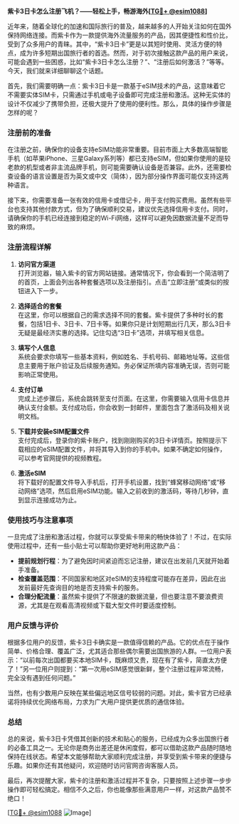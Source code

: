 **紫卡3日卡怎么注册飞机？——轻松上手，畅游海外[[TG💪+ @esim1088](https://t.me/s/esim1088)]**

近年来，随着全球化的加速和国际旅行的普及，越来越多的人开始关注如何在国外保持网络连接。而紫卡作为一款提供海外流量服务的产品，因其便捷性和性价比，受到了众多用户的青睐。其中，“紫卡3日卡”更是以其短时使用、灵活方便的特点，成为许多短期出国旅行者的首选。然而，对于初次接触这款产品的用户来说，可能会遇到一些困惑，比如“紫卡3日卡怎么注册？”、“注册后如何激活？”等等。今天，我们就来详细聊聊这个话题。

首先，我们需要明确一点：紫卡3日卡是一款基于eSIM技术的产品，这意味着它不需要实体SIM卡，只需通过手机或电子设备即可完成注册和激活。这种无实体的设计不仅减少了携带负担，还极大提升了使用的便利性。那么，具体的操作步骤是怎样的呢？

### 注册前的准备

在注册之前，确保你的设备支持eSIM功能非常重要。目前市面上大多数高端智能手机（如苹果iPhone、三星Galaxy系列等）都已支持eSIM，但如果你使用的是较老款的机型或者非主流品牌手机，则可能需要确认设备是否兼容。此外，还需要检查设备的语言设置是否为英文或中文（简体），因为部分操作界面可能仅支持这两种语言。

接下来，你需要准备一张有效的信用卡或借记卡，用于支付购买费用。虽然有些平台也支持其他付款方式，但为了确保顺利交易，建议优先选择信用卡支付。同时，请确保你的手机已经连接到稳定的Wi-Fi网络，这样可以避免因数据流量不足而导致的麻烦。

### 注册流程详解

1. **访问官方渠道**  
   打开浏览器，输入紫卡的官方网站链接。通常情况下，你会看到一个简洁明了的首页，上面会列出各种套餐选项以及注册指引。点击“立即注册”或类似的按钮进入下一步。

2. **选择适合的套餐**  
   在这里，你可以根据自己的需求选择不同的套餐。紫卡提供了多种时长的套餐，包括1日卡、3日卡、7日卡等。如果你只是计划短期出行几天，那么3日卡无疑是最经济实惠的选择。记住勾选“3日卡”选项，并填写相关信息。

3. **填写个人信息**  
   系统会要求你填写一些基本资料，例如姓名、手机号码、邮箱地址等。这些信息主要用于账户验证及后续服务通知。务必保证所填内容准确无误，否则可能影响正常使用。

4. **支付订单**  
   完成上述步骤后，系统会跳转至支付页面。在这里，你需要输入信用卡信息并确认支付金额。支付成功后，你会收到一封邮件，里面包含了激活码及相关说明文档。

5. **下载并安装eSIM配置文件**  
   支付完成后，登录你的紫卡账户，找到刚刚购买的3日卡详情页。按照提示下载相应的eSIM配置文件，并将其导入到你的手机中。如果不确定如何操作，可以参考官网提供的视频教程。

6. **激活eSIM**  
   将下载好的配置文件导入手机后，打开手机设置，找到“蜂窝移动网络”或“移动网络”选项，然后启用eSIM功能。输入之前收到的激活码，等待几秒钟，直到显示连接成功为止。

### 使用技巧与注意事项

一旦完成了注册和激活过程，你就可以享受紫卡带来的畅快体验了！不过，在实际使用过程中，还有一些小贴士可以帮助你更好地利用这款产品：

- **提前规划行程**：为了避免因时间紧迫而忘记注册，建议在出发前几天就开始着手准备。
- **检查覆盖范围**：不同国家和地区对eSIM的支持程度可能存在差异，因此在出发前最好先查询目的地是否支持紫卡的服务。
- **合理分配流量**：虽然紫卡提供了不限速的数据流量，但也要注意不要浪费资源，尤其是在观看高清视频或下载大型文件时要适度控制。

### 用户反馈与评价

根据多位用户的反馈，紫卡3日卡确实是一款值得信赖的产品。它的优点在于操作简单、价格合理、覆盖广泛，尤其适合那些偶尔需要出国旅游的人群。一位用户表示：“以前每次出国都要买本地SIM卡，既麻烦又贵，现在有了紫卡，简直太方便了！”另一位用户则提到：“第一次用eSIM感觉很新鲜，整个注册过程非常流畅，完全没有遇到任何问题。”

当然，也有少数用户反映在某些偏远地区信号较弱的问题。对此，紫卡官方已经承诺将持续优化网络布局，力求为广大用户提供更优质的通信体验。

### 总结

总的来说，紫卡3日卡凭借其创新的技术和贴心的服务，已经成为众多出国旅行者的必备工具之一。无论你是商务出差还是休闲度假，都可以借助这款产品随时随地保持在线状态。希望本文能够帮助大家顺利完成注册，并享受到紫卡带来的便捷与乐趣。如果你还有其他疑问，欢迎随时访问官网咨询客服人员。

最后，再次提醒大家，紫卡的注册和激活过程并不复杂，只要按照上述步骤一步步操作即可轻松搞定。相信不久之后，你也能像那些满意用户一样，对这款产品赞不绝口！

[[TG💪+ @esim1088](https://t.me/s/esim1088) ![Image](https://i.postimg.cc/4NQfJmqS/Snipaste-2025-05-13-00-14-12.png)]